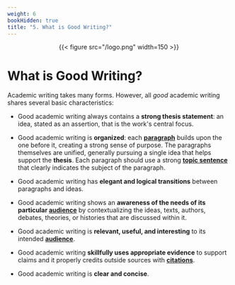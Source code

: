 ```yaml
---
weight: 6
bookHidden: true
title: "5. What is Good Writing?"
---
```


<div style="text-align:center">{{< figure src="/logo.png" width=150 >}}</div>

# What is Good Writing?


Academic writing takes many forms. However, all *good* academic writing
shares several basic characteristics:

-   Good academic writing always contains a **strong thesis statement**:
    an idea, stated as an assertion, that is the work's central focus.

-   Good academic writing is **organized**: each [**paragraph**](/resources/open-handbook/chapter-7)
    builds upon the one before it, creating a strong sense of purpose.
    The paragraphs themselves are unified, generally pursuing a single
    idea that helps support the **thesis**. Each paragraph should use a
    strong [**topic sentence**](/resources/open-handbook/chapter-7) that clearly indicates the subject of the
    paragraph.

-   Good academic writing has **elegant and logical transitions** between paragraphs and ideas.

-   Good academic writing shows an **awareness of the needs of its particular [**audience**](/resources/open-handbook/chapter-3)** by contextualizing the ideas, texts, authors, debates, theories, or histories that are discussed within it.

-   Good academic writing is **relevant, useful, and interesting** to its intended [**audience**](/resources/open-handbook/chapter-3).

-   Good academic writing **skillfully uses appropriate evidence** to support claims and it properly credits outside sources with [**citations**](/resources/open-handbook/chapter-11).

-   Good academic writing is **clear and concise**.

